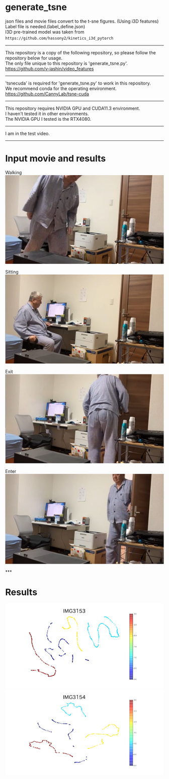 # generate_tsne
json files and movie files convert to the t-sne figures.  (Using i3D features)  
Label file is needed.(label_define.json)  
I3D pre-trained model was taken from `https://github.com/hassony2/kinetics_i3d_pytorch`　　
***    
This repository is a copy of the following repository, so please follow the repository below for usage.  
The only file unique to this repository is 'generate_tsne.py'.  
https://github.com/v-iashin/video_features  
***
'tsnecuda' is required for 'generate_tsne.py' to work in this repository.  
We recommend conda for the operating environment.  
https://github.com/CannyLab/tsne-cuda  
***  
This repository requires NVIDIA GPU and CUDA11.3 environment.   
I haven't tested it in other environments.  
The NVIDIA GPU I tested is the RTX4080.  
***   
I am in the test video.  

***  
# Input movie and results  
Walking  
![](media/image1.jpeg)

Sitting  
![](media/image2.jpeg)




Exit  
![](media/image3.jpeg)

Enter  
![](media/image4.jpeg)

\*\*\*  
# Results  
![](media/image5.png) ![](media/image6.png)










